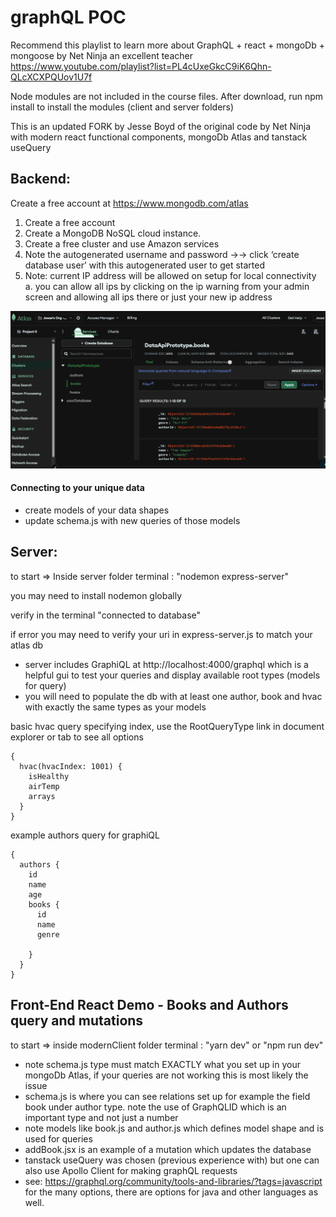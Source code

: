 # graphQL POC
Recommend this playlist to learn more about GraphQL + react + mongoDb + mongoose by Net Ninja an excellent teacher
https://www.youtube.com/playlist?list=PL4cUxeGkcC9iK6Qhn-QLcXCXPQUov1U7f

Node modules are not included in the course files. After download, run npm install to install the modules (client and server folders)

This is an updated FORK by Jesse Boyd of the original code by Net Ninja with modern react functional components, mongoDb Atlas and tanstack useQuery

## Backend: 
Create a free account at https://www.mongodb.com/atlas 

1.	Create a free account
2.	Create a MongoDB NoSQL cloud instance.
3.	Create a free cluster and use Amazon services
4.	Note the autogenerated username and password ->-> click ‘create database user’ with this autogenerated user to get started
5.	Note: current IP address will be allowed on setup for local connectivity
    a. you can allow all ips by clicking on the ip warning from your admin screen and allowing all ips there or just your new ip address

![alt text](mongodbAtalasDbExample.png)    

####    Connecting to your unique data
* create models of your data shapes
* update schema.js with new queries of those models


## Server:
to start => Inside server folder terminal : "nodemon express-server"

you may need to install nodemon globally

verify in the terminal "connected to database" 

if error you may need to verify your uri in express-server.js to match your atlas db

* server includes GraphiQL at http://localhost:4000/graphql which is a helpful gui to test your queries and display available root types (models for query)
* you will need to populate the db with at least one author, book and hvac with exactly the same types as your models

basic hvac query specifying index, use the RootQueryType link in document explorer or tab to see all options
```
{
  hvac(hvacIndex: 1001) {
    isHealthy
    airTemp
    arrays
  }
}
```
example authors query for graphiQL
```
{
  authors {
    id
    name
    age
    books {
      id
      name
      genre
  
    }
  }
}
```

## Front-End React Demo - Books and Authors query and mutations
to start => inside modernClient folder terminal : "yarn dev" or "npm run dev"

* note schema.js type must match EXACTLY what you set up in your mongoDb Atlas, if your queries are not working this is most likely the issue
* schema.js is where you can see relations set up for example the field book under author type.  note the use of GraphQLID which is an important type and not just a number
* note models like book.js and author.js which defines model shape and is used for queries
* addBook.jsx is an example of a mutation which updates the database
* tanstack useQuery was chosen (previous experience with) but one can also use Apollo Client for making graphQL requests
*    see: https://graphql.org/community/tools-and-libraries/?tags=javascript for the many options, there are options for java and other languages as well.



